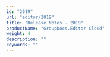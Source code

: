 ```yaml
---
id: "2019"
url: "editor/2019"
title: "Release Notes - 2019"
productName: "GroupDocs.Editor Cloud"
weight: 4
description: ""
keywords: ""
---
```

